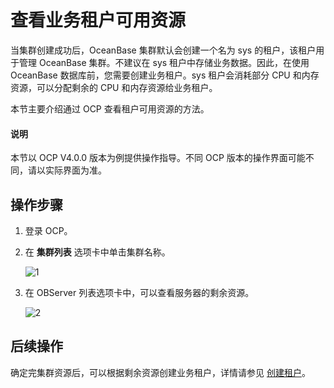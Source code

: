 # 查看业务租户可用资源

当集群创建成功后，OceanBase 集群默认会创建一个名为 sys 的租户，该租户用于管理 OceanBase 集群。不建议在 sys 租户中存储业务数据。因此，在使用 OceanBase 数据库前，您需要创建业务租户。sys 租户会消耗部分 CPU 和内存资源，可以分配剩余的 CPU 和内存资源给业务租户。

本节主要介绍通过 OCP 查看租户可用资源的方法。

  <main id="notice" type='explain'>
    <h4>说明</h4>
    <p>本节以 OCP V4.0.0 版本为例提供操作指导。不同 OCP 版本的操作界面可能不同，请以实际界面为准。</p>
  </main>

## 操作步骤

1. 登录 OCP。

2. 在 **集群列表** 选项卡中单击集群名称。

   ![1](https://obbusiness-private.oss-cn-shanghai.aliyuncs.com/doc/img/observer-enterprise/V4.0.0/4.deploy-the-oceanbase-database/OCP/9%E9%9B%86%E7%BE%A4%E5%88%97%E8%A1%A8.png)

3. 在 OBServer 列表选项卡中，可以查看服务器的剩余资源。

   ![2](https://obbusiness-private.oss-cn-shanghai.aliyuncs.com/doc/img/observer-enterprise/V4.0.0/4.deploy-the-oceanbase-database/OCP/10observer%E5%88%97%E8%A1%A8.png)

## 后续操作

确定完集群资源后，可以根据剩余资源创建业务租户，详情请参见 [创建租户](2.create-tenant.md)。

